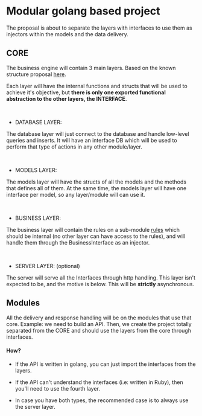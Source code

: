 # Modular golang based project

The proposal is about to separate the layers with interfaces to use them as injectors within the models and the data delivery.

## CORE
The business engine will contain 3 main layers. 
Based on the known structure proposal [here](https://hackernoon.com/golang-clean-archithecture-efd6d7c43047).

Each layer will have the internal functions and structs that will be used to achieve it's objective, but **there is only one exported functional abstraction to the other layers, the INTERFACE**.

<br>

 - DATABASE LAYER:
  
The database layer will just connect to the database and handle low-level queries and inserts. It will have an interface DB which will be used to perform that type of actions in any other module/layer.

<br>

 - MODELS LAYER:

The models layer will have the structs of all the models and the methods that defines all of them. At the same time, the models layer will have one interface per model, so any layer/module will can use it.

<br>

 - BUSINESS LAYER:

The business layer will contain the rules on a sub-module [rules](github.com/sebach1/modular_go_app/core/rules) which should be internal (no other layer can have access to the rules), and will handle them through the BusinessInterface as an injector.

<br>

 - SERVER LAYER: (optional)

The server will serve all the Interfaces through http handling. This layer isn't expected to be, and the motive is below. 
This will be **strictly** asynchronous.

## Modules

All the delivery and response handling will be on the modules that use that core. 
Example: we need to build an API. Then, we create the project totally separated from the CORE and should use the layers from the core through interfaces.

#### How?

 - If the API is written in golang, you can just import the interfaces from the layers.

 - If the API can't understand the interfaces (i.e: written in Ruby), then you'll need to use the fourth layer.

 - In case you have both types, the recommended case is to always use the server layer.

